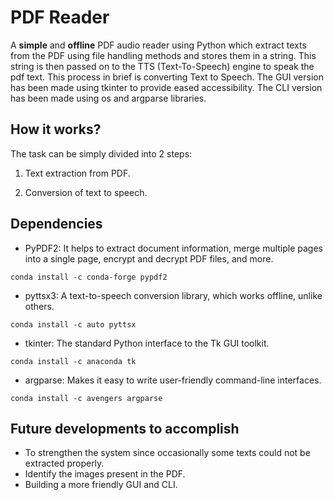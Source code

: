 # PDF Reader

A **simple** and **offline** PDF audio reader using Python which extract texts from the PDF using file handling methods and stores them in a string. This string is then passed  on to the TTS (Text-To-Speech) engine to speak the pdf text. This process in brief is converting Text to Speech. The GUI version has been made using tkinter to provide eased accessibility. The CLI version has been made using os and argparse libraries.


## How it works?

The task can be simply divided into 2 steps:

1. Text extraction from PDF. 

2. Conversion of text to speech.


## Dependencies
- PyPDF2: It helps to extract document information, merge multiple pages into a single page, encrypt and decrypt PDF files, and more.
```
conda install -c conda-forge pypdf2 
```
- pyttsx3: A text-to-speech conversion library, which works offline, unlike others.
```
conda install -c auto pyttsx 
```

- tkinter: The standard Python interface to the Tk GUI toolkit.  
```
conda install -c anaconda tk
```

- argparse: Makes it easy to write user-friendly command-line interfaces.
```
conda install -c avengers argparse 
```


  
## Future developments to accomplish
- To strengthen the system since occasionally some texts could not be extracted properly.
- Identify the images present in the PDF.
- Building a more friendly GUI and CLI.
